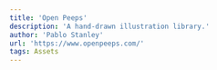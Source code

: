 ```yaml
---
title: 'Open Peeps'
description: 'A hand-drawn illustration library.'
author: 'Pablo Stanley'
url: 'https://www.openpeeps.com/'
tags: Assets
---
```

